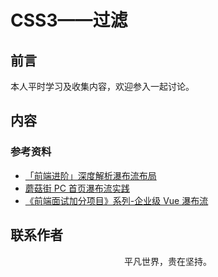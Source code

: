 # CSS3——过滤

## 前言

本人平时学习及收集内容，欢迎参入一起讨论。

## 内容

### 参考资料

- [「前端进阶」深度解析瀑布流布局](https://juejin.im/post/5ddb7a7c51882573520fb185)
- [蘑菇街 PC 首页瀑布流实践](https://juejin.im/post/5e05acf0f265da33d158a1b1)
- [《前端面试加分项目》系列-企业级 Vue 瀑布流](https://mp.weixin.qq.com/s/PbpciVrtZksfoJrBOePddA)

## 联系作者

<div align="center">
    <p>
        平凡世界，贵在坚持。
    </p>
    <img :src="$withBase('/about/contact.png')" />
</div>
